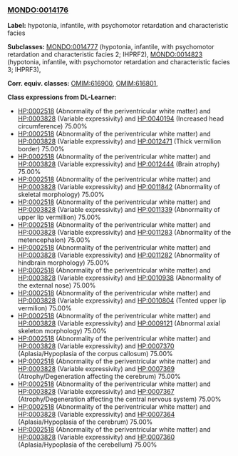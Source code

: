 
### [MONDO:0014176](http://purl.obolibrary.org/obo/MONDO_0014176)
**Label:** hypotonia, infantile, with psychomotor retardation and characteristic facies

**Subclasses:** [MONDO:0014777](http://purl.obolibrary.org/obo/MONDO_0014777) (hypotonia, infantile, with psychomotor retardation and characteristic facies 2; IHPRF2), [MONDO:0014823](http://purl.obolibrary.org/obo/MONDO_0014823) (hypotonia, infantile, with psychomotor retardation and characteristic facies 3; IHPRF3), 

**Corr. equiv. classes:** [OMIM:616900](http://purl.obolibrary.org/obo/OMIM_616900), [OMIM:616801](http://purl.obolibrary.org/obo/OMIM_616801), 

**Class expressions from DL-Learner:**

- [HP:0002518](http://purl.obolibrary.org/obo/HP_0002518) (Abnormality of the periventricular white matter) and [HP:0003828](http://purl.obolibrary.org/obo/HP_0003828) (Variable expressivity) and [HP:0040194](http://purl.obolibrary.org/obo/HP_0040194) (Increased head circumference) 75.00%
- [HP:0002518](http://purl.obolibrary.org/obo/HP_0002518) (Abnormality of the periventricular white matter) and [HP:0003828](http://purl.obolibrary.org/obo/HP_0003828) (Variable expressivity) and [HP:0012471](http://purl.obolibrary.org/obo/HP_0012471) (Thick vermilion border) 75.00%
- [HP:0002518](http://purl.obolibrary.org/obo/HP_0002518) (Abnormality of the periventricular white matter) and [HP:0003828](http://purl.obolibrary.org/obo/HP_0003828) (Variable expressivity) and [HP:0012444](http://purl.obolibrary.org/obo/HP_0012444) (Brain atrophy) 75.00%
- [HP:0002518](http://purl.obolibrary.org/obo/HP_0002518) (Abnormality of the periventricular white matter) and [HP:0003828](http://purl.obolibrary.org/obo/HP_0003828) (Variable expressivity) and [HP:0011842](http://purl.obolibrary.org/obo/HP_0011842) (Abnormality of skeletal morphology) 75.00%
- [HP:0002518](http://purl.obolibrary.org/obo/HP_0002518) (Abnormality of the periventricular white matter) and [HP:0003828](http://purl.obolibrary.org/obo/HP_0003828) (Variable expressivity) and [HP:0011339](http://purl.obolibrary.org/obo/HP_0011339) (Abnormality of upper lip vermillion) 75.00%
- [HP:0002518](http://purl.obolibrary.org/obo/HP_0002518) (Abnormality of the periventricular white matter) and [HP:0003828](http://purl.obolibrary.org/obo/HP_0003828) (Variable expressivity) and [HP:0011283](http://purl.obolibrary.org/obo/HP_0011283) (Abnormality of the metencephalon) 75.00%
- [HP:0002518](http://purl.obolibrary.org/obo/HP_0002518) (Abnormality of the periventricular white matter) and [HP:0003828](http://purl.obolibrary.org/obo/HP_0003828) (Variable expressivity) and [HP:0011282](http://purl.obolibrary.org/obo/HP_0011282) (Abnormality of hindbrain morphology) 75.00%
- [HP:0002518](http://purl.obolibrary.org/obo/HP_0002518) (Abnormality of the periventricular white matter) and [HP:0003828](http://purl.obolibrary.org/obo/HP_0003828) (Variable expressivity) and [HP:0010938](http://purl.obolibrary.org/obo/HP_0010938) (Abnormality of the external nose) 75.00%
- [HP:0002518](http://purl.obolibrary.org/obo/HP_0002518) (Abnormality of the periventricular white matter) and [HP:0003828](http://purl.obolibrary.org/obo/HP_0003828) (Variable expressivity) and [HP:0010804](http://purl.obolibrary.org/obo/HP_0010804) (Tented upper lip vermilion) 75.00%
- [HP:0002518](http://purl.obolibrary.org/obo/HP_0002518) (Abnormality of the periventricular white matter) and [HP:0003828](http://purl.obolibrary.org/obo/HP_0003828) (Variable expressivity) and [HP:0009121](http://purl.obolibrary.org/obo/HP_0009121) (Abnormal axial skeleton morphology) 75.00%
- [HP:0002518](http://purl.obolibrary.org/obo/HP_0002518) (Abnormality of the periventricular white matter) and [HP:0003828](http://purl.obolibrary.org/obo/HP_0003828) (Variable expressivity) and [HP:0007370](http://purl.obolibrary.org/obo/HP_0007370) (Aplasia/Hypoplasia of the corpus callosum) 75.00%
- [HP:0002518](http://purl.obolibrary.org/obo/HP_0002518) (Abnormality of the periventricular white matter) and [HP:0003828](http://purl.obolibrary.org/obo/HP_0003828) (Variable expressivity) and [HP:0007369](http://purl.obolibrary.org/obo/HP_0007369) (Atrophy/Degeneration affecting the cerebrum) 75.00%
- [HP:0002518](http://purl.obolibrary.org/obo/HP_0002518) (Abnormality of the periventricular white matter) and [HP:0003828](http://purl.obolibrary.org/obo/HP_0003828) (Variable expressivity) and [HP:0007367](http://purl.obolibrary.org/obo/HP_0007367) (Atrophy/Degeneration affecting the central nervous system) 75.00%
- [HP:0002518](http://purl.obolibrary.org/obo/HP_0002518) (Abnormality of the periventricular white matter) and [HP:0003828](http://purl.obolibrary.org/obo/HP_0003828) (Variable expressivity) and [HP:0007364](http://purl.obolibrary.org/obo/HP_0007364) (Aplasia/Hypoplasia of the cerebrum) 75.00%
- [HP:0002518](http://purl.obolibrary.org/obo/HP_0002518) (Abnormality of the periventricular white matter) and [HP:0003828](http://purl.obolibrary.org/obo/HP_0003828) (Variable expressivity) and [HP:0007360](http://purl.obolibrary.org/obo/HP_0007360) (Aplasia/Hypoplasia of the cerebellum) 75.00%


